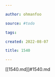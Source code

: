 ```yaml
---

author: ohmanfoo

source: #todo

tags: 

created: 2022-08-07

title: 1540

---
```

[[1540.md]]#1540.md